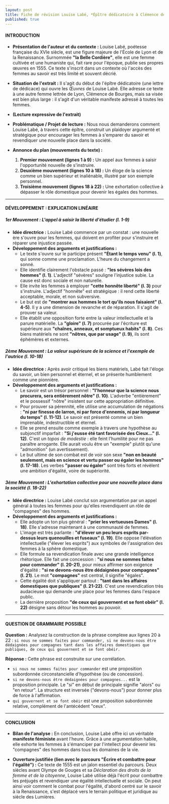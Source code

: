 ```yaml
---
layout: post
title: Fiche de révision Louise Labé, *Épître dédicatoire à Clémence de Bourges* (1555)
published: true
---
```


#### **INTRODUCTION**

*   **Présentation de l'auteur et du contexte :** Louise Labé, poétesse française du XVIe siècle, est une figure majeure de l'École de Lyon et de la Renaissance. Surnommée **"la Belle Cordière"**, elle est une femme cultivée et une humaniste qui, fait rare pour l'époque, publie ses propres œuvres en 1555. Ce texte s'inscrit dans un contexte où l'accès des femmes au savoir est très limité et souvent décrié.

*   **Situation de l'extrait :** Il s'agit du début de l'épître dédicatoire (une lettre de dédicace) qui ouvre les *Œuvres* de Louise Labé. Elle adresse ce texte à une autre femme lettrée de Lyon, Clémence de Bourges, mais sa visée est bien plus large : il s'agit d'un véritable manifeste adressé à toutes les femmes.

*   **(Lecture expressive de l'extrait)**

*   **Problématique / Projet de lecture :** Nous nous demanderons comment Louise Labé, à travers cette épître, construit un plaidoyer argumenté et stratégique pour encourager les femmes à s'emparer du savoir et revendiquer une nouvelle place dans la société.

*   **Annonce du plan (mouvements du texte) :**
    1.  **Premier mouvement (lignes 1 à 9) :** Un appel aux femmes à saisir l'opportunité nouvelle de s'instruire.
    2.  **Deuxième mouvement (lignes 10 à 18) :** Un éloge de la science comme un bien supérieur et inaliénable, illustré par son exemple personnel.
    3.  **Troisième mouvement (lignes 18 à 22) :** Une exhortation collective à dépasser le rôle domestique pour devenir les égales des hommes.

---

#### **DÉVELOPPEMENT : EXPLICATION LINÉAIRE**

##### **1er Mouvement : L'appel à saisir la liberté d'étudier (l. 1-9)**

*   **Idée directrice :** Louise Labé commence par un constat : une nouvelle ère s'ouvre pour les femmes, qui doivent en profiter pour s'instruire et réparer une injustice passée.
*   **Développement des arguments et justifications :**
    *   Le texte s'ouvre sur le participe présent **"Étant le temps venu" (l. 1)**, qui sonne comme une proclamation. L'heure du changement a sonné.
    *   Elle identifie clairement l'obstacle passé : **"les sévères lois des hommes" (l. 1)**. L'adjectif "sévères" souligne l'injustice subie. La cause est donc sociale et non naturelle.
    *   Elle invite les femmes à employer **"cette honnête liberté" (l. 3)** pour s'instruire. L'adjectif "honnête" est stratégique : il rend cette liberté acceptable, morale, et non subversive.
    *   Le but est de **"montrer aux hommes le tort qu'ils nous faisaient" (l. 4-5)**. Il y a une dimension de revanche et de réparation. Il s'agit de prouver sa valeur.
    *   Elle établit une opposition forte entre la valeur intellectuelle et la parure matérielle. La **"gloire" (l. 7)** procurée par l'écriture est supérieure aux **"chaînes, anneaux, et somptueux habits" (l. 8)**. Ces biens matériels ne sont **"nôtres, que par usage" (l. 9)**, ils sont éphémères et externes.

##### **2ème Mouvement : La valeur supérieure de la science et l'exemple de l'autrice (l. 10-18)**

*   **Idée directrice :** Après avoir critiqué les biens matériels, Labé fait l'éloge du savoir, un bien personnel et éternel, et se présente humblement comme une pionnière.
*   **Développement des arguments et justifications :**
    *   Le savoir est un trésor personnel : **"l'honneur que la science nous procurera, sera entièrement nôtre" (l. 10)**. L'adverbe "entièrement" et le possessif "nôtre" insistent sur cette appropriation définitive.
    *   Pour prouver sa pérennité, elle utilise une accumulation de négations : **"ni par finesse de larron, ni par force d'ennemis, ni par longueur du temps" (l. 11-12)**. Le savoir est présenté comme un bien imprenable, indestructible et éternel.
    *   Elle se prend ensuite comme exemple à travers une hypothèse au subjonctif imparfait : **"Si j'eusse été tant favorisée des Cieux..." (l. 12)**. C'est un *topos de modestie* : elle feint l'humilité pour ne pas paraître arrogante. Elle aurait voulu être un "exemple" plutôt qu'une "admonition" (un avertissement).
    *   Le but ultime de son combat est de voir son sexe **"non en beauté seulement, mais en science et vertu passer ou égaler les hommes" (l. 17-18)**. Les verbes **"passer ou égaler"** sont très forts et révèlent une ambition d'égalité, voire de supériorité.

##### **3ème Mouvement : L'exhortation collective pour une nouvelle place dans la société (l. 18-22)**

*   **Idée directrice :** Louise Labé conclut son argumentation par un appel général à toutes les femmes pour qu'elles revendiquent un rôle de "compagnes" des hommes.
*   **Développement des arguments et justifications :**
    *   Elle adopte un ton plus général : **"prier les vertueuses Dames" (l. 18)**. Elle s'adresse maintenant à une communauté de femmes.
    *   L'image est très parlante : **"d'élever un peu leurs esprits par-dessus leurs quenouilles et fuseaux" (l. 19)**. Elle oppose l'élévation intellectuelle ("élever les esprits") aux symboles de l'assignation des femmes à la sphère domestique.
    *   Elle formule sa revendication finale avec une grande intelligence rhétorique. Elle fait une concession : **"si nous ne sommes faites pour commander" (l. 20-21)**, pour mieux affirmer son exigence d'égalité : **"si ne devons-nous être dédaignées pour compagnes" (l. 21)**. Le mot **"compagnes"** est central, il signifie "égales".
    *   Cette égalité doit s'appliquer partout : **"tant dans les affaires domestiques que publiques" (l. 21-22)**. C'est une revendication très audacieuse qui demande une place pour les femmes dans l'espace public.
    *   La dernière proposition **"de ceux qui gouvernent et se font obéir" (l. 22)** désigne sans détour les hommes au pouvoir.

---

#### **QUESTION DE GRAMMAIRE POSSIBLE**

**Question :** Analysez la construction de la phrase complexe aux lignes 20 à 22 : `si nous ne sommes faites pour commander, si ne devons-nous être dédaignées pour compagnes tant dans les affaires domestiques que publiques, de ceux qui gouvernent et se font obéir.`

**Réponse :** Cette phrase est construite sur une corrélation.
*   `si nous ne sommes faites pour commander` est une proposition subordonnée circonstancielle d'hypothèse (ou de concession).
*   `si ne devons-nous être dédaignées pour compagnes...` est la proposition principale. Le "si" en début de principale signifie "alors" ou "en retour". La structure est inversée ("devons-nous") pour donner plus de force à l'affirmation.
*   `qui gouvernent et se font obéir` est une proposition subordonnée relative, complément de l'antécédent "ceux".

---

#### **CONCLUSION**

*   **Bilan de l'analyse :** En conclusion, Louise Labé offre ici un véritable **manifeste féministe** avant l'heure. Grâce à une argumentation habile, elle exhorte les femmes à s'émanciper par l'intellect pour devenir les "compagnes" des hommes dans tous les domaines de la vie.

*   **Ouverture justifiée (lien avec le parcours "Écrire et combattre pour l'égalité") :** Ce texte de 1555 est un jalon essentiel du parcours. Deux siècles avant Olympe de Gouges et sa *Déclaration des droits de la femme et de la citoyenne*, Louise Labé utilise déjà l'écrit pour combattre les préjugés et revendiquer une égalité intellectuelle et sociale. On peut ainsi voir comment le combat pour l'égalité, d'abord centré sur le savoir à la Renaissance, s'est déplacé vers le terrain politique et juridique au siècle des Lumières.

